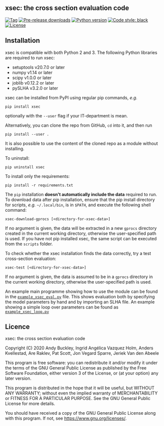 ## xsec: the cross section evaluation code

[![Tag](https://img.shields.io/github/release-pre/jeriek/xstest.svg)]()
[![Pre-release downloads](https://img.shields.io/github/downloads-pre/jeriek/xstest/latest/total.svg)](./LICENSE)
[![Python version](https://img.shields.io/badge/python-2.7-blue.svg)](https://www.python.org/downloads/release/python-2715/)
[![Code style: black](https://img.shields.io/badge/code%20style-black-000000.svg)](https://github.com/ambv/black)
[![License](https://img.shields.io/github/license/jeriek/xstest.svg)](./LICENSE)


## Installation

xsec is compatible with both Python 2 and 3. The following Python libraries are required to run xsec:
- setuptools v20.7.0 or later
- numpy v1.14 or later
- scipy v1.0.0 or later
- joblib v0.12.2 or later
- pySLHA v3.2.0 or later

xsec can be installed from PyPI using regular pip commands, *e.g.*
```
pip install xsec
```
optionally with the `--user` flag if your IT-department is mean.

Alternatively, you can clone the repo from GitHub, `cd` into it, and then run
```
pip install --user .
```
It is also possible to use the content of the cloned repo as a module without installing.

To uninstall: 
```
pip uninstall xsec
```
To install only the requirements:
```
pip install -r requirements.txt
```

The `pip` installation **doesn't automatically include the data** required to run. To download data after pip installation, ensure that the pip install directory for scripts, *e.g.* `~/.local/bin`, is in `$PATH`, and execute the following shell command:
```
xsec-download-gprocs [<directory-for-xsec-data>]
```
If no argument is given, the data will be extracted in a new `gprocs` directory created in the current working directory, otherwise the user-specified path is used. If you have not pip installed xsec, the same script can be executed from the `scripts` folder.

To check whether the xsec installation finds the data correctly, try a test cross-section evaluation:
```
xsec-test [<directory-for-xsec-data>]
```
If no argument is given, the data is assumed to be in a `gprocs` directory in the current working directory, otherwise the user-specified path is used.

An example main programme showing how to use the module can be found in the [`example_xsec_eval.py`](examples/example_xsec_eval.py) file. This shows evaluation both by specifying the model parameters by hand and by importing an SLHA file. An example showing a simple loop over parameters can be found as [`example_xsec_loop.py`](examples/example_xsec_loop.py)

## Licence

xsec: the cross section evaluation code

Copyright (C) 2020  Andy Buckley, Ingrid Angélica Vazquez Holm, Anders Kvellestad, Are Raklev, Pat Scott, Jon Vegard Sparre, Jeriek Van den Abeele
  
This program is free software: you can redistribute it and/or modify it under the terms of the GNU General Public License as published by the Free Software Foundation, either version 3 of the License, or (at your option) any later version.

This program is distributed in the hope that it will be useful, but WITHOUT ANY WARRANTY; without even the implied warranty of
MERCHANTABILITY or FITNESS FOR A PARTICULAR PURPOSE.  See the GNU General Public License for more details.

You should have received a copy of the GNU General Public License along with this program. If not, see <https://www.gnu.org/licenses/>.
